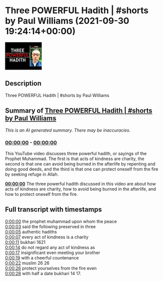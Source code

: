 # Three POWERFUL Hadith | #shorts by Paul Williams (2021-09-30 19:24:14+00:00)

![alt Three POWERFUL Hadith | #shorts by Paul Williams](SShHyz5VOtU.jpg "Three POWERFUL Hadith | #shorts by Paul Williams")

## Description

Three POWERFUL Hadith | #shorts by Paul Williams

## Summary of [Three POWERFUL Hadith | #shorts by Paul Williams](https://www.youtube.com/watch?v=SShHyz5VOtU)


*This is an AI generated summary. There may be inaccuracies. [](/)*

### [00:00:00](https://www.youtube.com/watch?v=SShHyz5VOtU&t=0) - [00:00:00](https://www.youtube.com/watch?v=SShHyz5VOtU&t=0)

This YouTube video discusses three powerful hadith, or sayings of the Prophet Muhammad. The first is that acts of kindness are charity, the second is that one can avoid being burned in the afterlife by repenting and doing good deeds, and the third is that one can protect oneself from the fire by seeking refuge in Allah.

**[00:00:00](https://www.youtube.com/watch?v=SShHyz5VOtU&t=0)** The three powerful hadith discussed in this video are about how acts of kindness are charity, how to avoid being burned in the afterlife, and how to protect oneself from the fire.

## Full transcript with timestamps

[0:00:00](https://youtu.be/SShHyz5VOtU?t=0) the prophet muhammad upon whom the peace  
[0:00:03](https://youtu.be/SShHyz5VOtU?t=3) said the following preserved in three  
[0:00:05](https://youtu.be/SShHyz5VOtU?t=5) authentic hadiths  
[0:00:07](https://youtu.be/SShHyz5VOtU?t=7) every act of kindness is a charity  
[0:00:11](https://youtu.be/SShHyz5VOtU?t=11) bukhari 1621  
[0:00:14](https://youtu.be/SShHyz5VOtU?t=14) do not regard any act of kindness as  
[0:00:17](https://youtu.be/SShHyz5VOtU?t=17) insignificant even meeting your brother  
[0:00:19](https://youtu.be/SShHyz5VOtU?t=19) with a cheerful countenance  
[0:00:22](https://youtu.be/SShHyz5VOtU?t=22) muslim 26 26  
[0:00:26](https://youtu.be/SShHyz5VOtU?t=26) protect yourselves from the fire even  
[0:00:28](https://youtu.be/SShHyz5VOtU?t=28) with half a date bukhari 14 17.  
